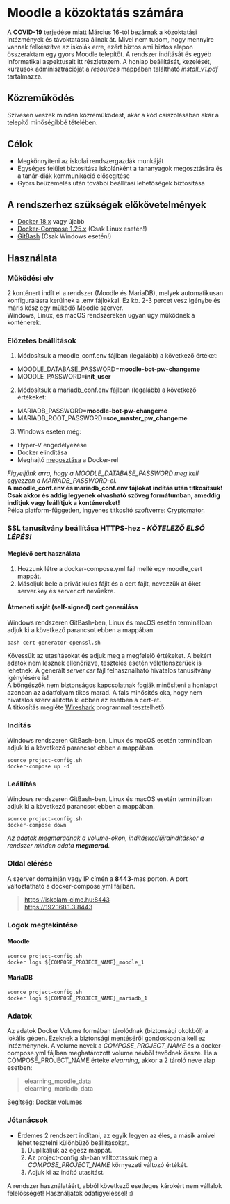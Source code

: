 # Moodle a közoktatás számára

A **COVID-19** terjedése miatt Március 16-tól bezárnak a közoktatási intézmények és távoktatásra állnak át. Mivel nem tudom, hogy mennyire vannak felkészítve az iskolák erre, ezért biztos ami biztos alapon összeraktam egy gyors Moodle telepítőt. A rendszer indítását és egyéb informatikai aspektusait itt részletezem. A honlap beállítását, kezelését, kurzusok adminisztrációját a _resources_ mappában találtható _install_v1.pdf_ tartalmazza.

## Közreműködés
Szívesen veszek minden közreműködést, akár a kód csiszolásában akár a telepítő minőségibbé tételében.

## Célok
- Megkönnyíteni az iskolai rendszergazdák munkáját
- Egységes felület biztosítása iskolánként a tananyagok megosztására és a tanár-diák kommunikáció elősegítése
- Gyors beüzemelés után további beállítási lehetőségek biztosítása

## A rendszerhez szükségek előkövetelmények
- [Docker 18.x](https://docs.docker.com/install/) vagy újabb
- [Docker-Compose 1.25.x](https://docs.docker.com/compose/install/) (Csak Linux esetén!)
- [GitBash](https://gitforwindows.org/) (Csak Windows esetén!)

## Használata
### Működési elv
2 konténert indít el a rendszer (Moodle és MariaDB), melyek automatikusan konfigurálásra kerülnek a .env fájlokkal. Ez kb. 2-3 percet vesz igénybe és máris kész egy működő Moodle szerver.<br>
Windows, Linux, és macOS rendszereken ugyan úgy működnek a konténerek.
### Előzetes beállítások
1. Módosítsuk a moodle_conf.env fájlban (legalább) a következő értéket: <br>
  - MOODLE_DATABASE_PASSWORD=**moodle-bot-pw-changeme**
  - MOODLE_PASSWORD=**init_user**
2. Módosítsuk a mariadb_conf.env fájlban (legalább) a következő értékeket: <br>
  - MARIADB_PASSWORD=**moodle-bot-pw-changeme**
  - MARIADB_ROOT_PASSWORD=**soe_master_pw_changeme**
3. Windows esetén még:
  - Hyper-V engedélyezése
  - Docker elindítása
  - Meghajtó [megosztása](https://docs.docker.com/docker-for-windows/#docker-settings-dialog) a Docker-rel

_Figyeljünk arra, hogy a MOODLE_DATABASE_PASSWORD meg kell egyezzen a MARIADB_PASSWORD-el._<br>
**A moodle_conf.env és mariadb_conf.env fájlokat indítás után titkosítsuk! Csak akkor és addig legyenek olvasható szöveg formátumban, ameddig indítjuk vagy leállítjuk a konténereket!** <br> Példa platform-független, ingyenes titkosító szoftverre: [Cryptomator](https://cryptomator.org/).

### SSL tanusítvány beállítása HTTPS-hez - **_KÖTELEZŐ ELSŐ LÉPÉS!_**
#### Meglévő cert használata
1. Hozzunk létre a docker-compose.yml fájl mellé egy moodle_cert mappát.
2. Másoljuk bele a privát kulcs fájlt és a cert fájlt, nevezzük át őket server.key és server.crt nevűekre.

#### Átmeneti saját (self-signed) cert generálása
Windows rendszeren GitBash-ben, Linux és macOS esetén terminálban adjuk ki a következő parancsot ebben a mappában.
```
bash cert-generator-openssl.sh
```
Kövessük az utasításokat és adjuk meg a megfelelő értékeket. A bekért adatok nem lesznek ellenőrizve, tesztelés esetén véletlenszerűek is lehetnek. A generált _server.csr_ fájl felhasználható hivatalos tanusítvány igénylésére is! <br> A böngészők nem biztonságos kapcsolatnak fogják minősíteni a honlapot azonban az adatfolyam tikos marad. A fals minősítés oka, hogy nem hivatalos szerv állította ki ebben az esetben a cert-et. <br> A titkosítás megléte [Wireshark](https://www.wireshark.org/) programmal tesztelhető.

### Indítás
Windows rendszeren GitBash-ben, Linux és macOS esetén terminálban adjuk ki a következő parancsot ebben a mappában.
```
source project-config.sh
docker-compose up -d
```

### Leállítás
Windows rendszeren GitBash-ben, Linux és macOS esetén terminálban adjuk ki a következő parancsot ebben a mappában.
```
source project-config.sh
docker-compose down
```
_Az adatok megmaradnak a volume-okon, indításkor/újraindításkor a rendszer minden adata **megmarad**._

### Oldal elérése
A szerver domainján vagy IP címén a **8443**-mas porton. A port változtatható a docker-compose.yml fájlban.
> https://iskolam-cime.hu:8443 <br>
> https://192.168.1.3:8443 <br>

### Logok megtekintése
#### Moodle
```
source project-config.sh
docker logs ${COMPOSE_PROJECT_NAME}_moodle_1
```

#### MariaDB
```
source project-config.sh
docker logs ${COMPOSE_PROJECT_NAME}_mariadb_1
```
### Adatok
Az adatok Docker Volume formában tárolódnak (biztonsági okokból) a lokális gépen. Ezeknek a biztonsági mentéséről gondoskodnia kell ez intézménynek. A volume nevek a _COMPOSE_PROJECT_NAME_ és a docker-compose.yml fájlban meghatározott volume névből tevődnek össze. Ha a COMPOSE_PROJECT_NAME értéke _elearning_, akkor a 2 tároló neve alap esetben:
> elearning_moodle_data <br>
> elearning_mariadb_data

Segítség: [Docker volumes](https://docs.docker.com/storage/volumes/)

### Jótanácsok
- Érdemes 2 rendszert indítani, az egyik legyen az éles, a másik amivel lehet tesztelni különbüző beállításokat.
  1. Duplikáljuk az egész mappát.
  2. Az project-config.sh-ban változtassuk meg a _COMPOSE_PROJECT_NAME_ környezeti változó értékét.
  3. Adjuk ki az indító utasítást.

A rendszer használatáért, abból következő esetleges károkért nem vállalok felelősséget! Használjátok odafigyeléssel! :)
